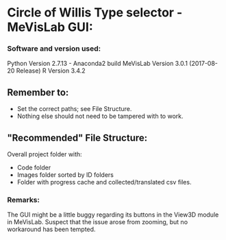 # Circle of Willis Type selector - MeVisLab GUI:

### Software and version used:
Python Version 2.7.13 - Anaconda2 build
MeVisLab Version 3.0.1 (2017-08-20 Release)
R Version 3.4.2

## Remember to:
- Set the correct paths; see File Structure.
- Nothing else should not need to be tampered with to work.

## "Recommended" File Structure:
Overall project folder with:
- Code folder
- Images folder sorted by ID folders
- Folder with progress cache and collected/translated csv files.

### Remarks:
The GUI might be a little buggy regarding its buttons in the View3D module in MeVisLab. Suspect that the issue arose from zooming, but no workaround has been tempted.
